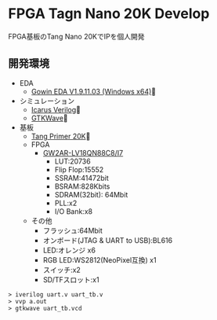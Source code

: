 # FPGA Tagn Nano 20K Develop

FPGA基板のTang Nano 20KでIPを個人開発

## 開発環境

- EDA
  - [Gowin EDA V1.9.11.03 (Windows x64)](https://cdn.gowinsemi.com.cn/Gowin_V1.9.11.03_x64_win.zip)🔗
- シミュレーション
  - [Icarus Verilog](https://bleyer.org/icarus/)🔗
  - [GTKWave](https://gtkwave.sourceforge.net/)🔗
- 基板
  - [Tang Primer 20K](https://wiki.sipeed.com/hardware/en/tang/tang-primer-20k/primer-20k.html)🔗
  - FPGA
    - [GW2AR-LV18QN88C8/I7](https://www.gowinsemi.com.cn/prod_view.aspx?TypeId=10&FId=t3:10:3&Id=167#GW2AR)
      - LUT:20736
      - Flip Flop:15552
      - SSRAM:41472bit
      - BSRAM:828Kbits
      - SDRAM(32bit): 64Mbit
      - PLL:x2
      - I/O Bank:x8
  - その他
    - フラッシュ:64Mbit
    - オンボード(JTAG & UART to USB):BL616
    - LED:オレンジ x6
    - RGB LED:WS2812(NeoPixel互換) x1
    - スイッチ:x2
    - SD/TFスロット:x1

```shell
> iverilog uart.v uart_tb.v
> vvp a.out
> gtkwave uart_tb.vcd
```
